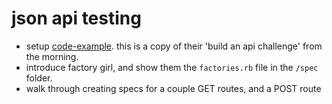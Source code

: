 # json api testing

- setup [code-example](./code-example). this is a copy of their 'build an api challenge' from the morning.
- introduce factory girl, and show them the ```factories.rb``` file in the ```/spec``` folder.
- walk through creating specs for a couple GET routes, and a POST route
